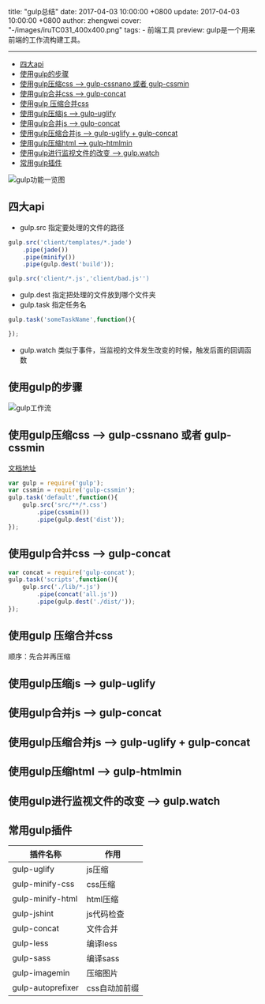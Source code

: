 title: "gulp总结"
date: 2017-04-03 10:00:00 +0800
update: 2017-04-03 10:00:00 +0800
author: zhengwei
cover: "-/images/iruTC031_400x400.png"
tags:
    - 前端工具
preview: gulp是一个用来前端的工作流构建工具。

---

<!-- TOC -->

- [四大api](#四大api)
- [使用gulp的步骤](#使用gulp的步骤)
- [使用gulp压缩css --> gulp-cssnano 或者 gulp-cssmin](#使用gulp压缩css----gulp-cssnano-或者-gulp-cssmin)
- [使用gulp合并css --> gulp-concat](#使用gulp合并css----gulp-concat)
- [使用gulp 压缩合并css](#使用gulp-压缩合并css)
- [使用gulp压缩js --> gulp-uglify](#使用gulp压缩js----gulp-uglify)
- [使用gulp合并js --> gulp-concat](#使用gulp合并js----gulp-concat)
- [使用gulp压缩合并js --> gulp-uglify + gulp-concat](#使用gulp压缩合并js----gulp-uglify--gulp-concat)
- [使用gulp压缩html --> gulp-htmlmin](#使用gulp压缩html----gulp-htmlmin)
- [使用gulp进行监视文件的改变 --> gulp.watch](#使用gulp进行监视文件的改变----gulpwatch)
- [常用gulp插件](#常用gulp插件)

<!-- /TOC -->

![gulp功能一览图](-/images/1245223-f1682d270e570f41.jpg)

## 四大api
- gulp.src 指定要处理的文件的路径

```javascript
gulp.src('client/templates/*.jade')
    .pipe(jade())
    .pipe(minify())
    .pipe(gulp.dest('build'));
```

```javascript
gulp.src('client/*.js','client/bad.js'')
```

- gulp.dest 指定把处理的文件放到哪个文件夹
- gulp.task 指定任务名

```javascript
gulp.task('someTaskName',function(){

});
```

- gulp.watch 类似于事件，当监视的文件发生改变的时候，触发后面的回调函数

## 使用gulp的步骤
![gulp工作流](-/images/gulp-cli.png)

## 使用gulp压缩css --> gulp-cssnano 或者 gulp-cssmin
[文档地址](https://github.com/chilijung/gulp-cssmin/)

```javascript
var gulp = require('gulp');
var cssmin = require('gulp-cssmin');
gulp.task('default',function(){
    gulp.src('src/**/*.css')
        .pipe(cssmin())
        .pipe(gulp.dest('dist'));
});
```
## 使用gulp合并css --> gulp-concat

```javascript
var concat = require('gulp-concat');
gulp.task('scripts',function(){
    gulp.src('./lib/*.js')
        .pipe(concat('all.js'))
        .pipe(gulp.dest('./dist/'));
});
```

## 使用gulp 压缩合并css 
顺序：先合并再压缩

## 使用gulp压缩js --> gulp-uglify

## 使用gulp合并js --> gulp-concat

## 使用gulp压缩合并js --> gulp-uglify + gulp-concat

## 使用gulp压缩html --> gulp-htmlmin

## 使用gulp进行监视文件的改变 --> gulp.watch

## 常用gulp插件

插件名称 | 作用 
---------|----------
 gulp-uglify  | js压缩
 gulp-minify-css | css压缩 
 gulp-minify-html | html压缩
 gulp-jshint | js代码检查
 gulp-concat | 文件合并
 gulp-less | 编译less
 gulp-sass | 编译sass
 gulp-imagemin | 压缩图片
 gulp-autoprefixer | css自动加前缀
  
